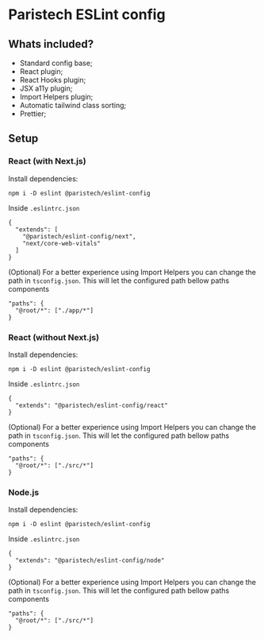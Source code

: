# Paristech ESLint config

## Whats included?

- Standard config base;
- React plugin;
- React Hooks plugin;
- JSX a11y plugin;
- Import Helpers plugin;
- Automatic tailwind class sorting;
- Prettier;

## Setup

### React (with Next.js)

Install dependencies:
```
npm i -D eslint @paristech/eslint-config
```
Inside `.eslintrc.json`
```
{
  "extends": [
    "@paristech/eslint-config/next", 
    "next/core-web-vitals"
  ]
}
```
(Optional) For a better experience using Import Helpers you can change the path in `tsconfig.json`. This will let the configured path bellow paths components
```
"paths": {
  "@root/*": ["./app/*"]
}
```

### React (without Next.js)

Install dependencies:
```
npm i -D eslint @paristech/eslint-config
```
Inside `.eslintrc.json`
```
{
  "extends": "@paristech/eslint-config/react"
}
```
(Optional) For a better experience using Import Helpers you can change the path in `tsconfig.json`. This will let the configured path bellow paths components
```
"paths": {
  "@root/*": ["./src/*"]
}
```

### Node.js

Install dependencies:
```
npm i -D eslint @paristech/eslint-config
```
Inside `.eslintrc.json`
```
{
  "extends": "@paristech/eslint-config/node"
}
```
(Optional) For a better experience using Import Helpers you can change the path in `tsconfig.json`. This will let the configured path bellow paths components
```
"paths": {
  "@root/*": ["./src/*"]
}
```